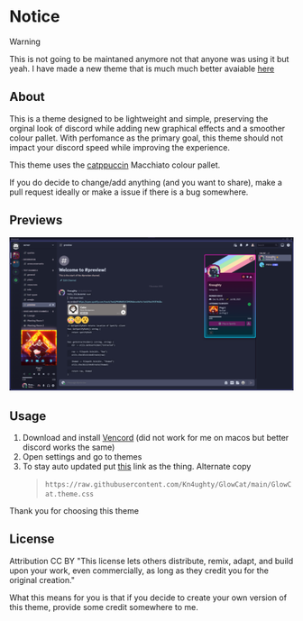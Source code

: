 # Notice
> [!WARNING]
> This is not going to be maintaned anymore not that anyone was using it but yeah. I have made a new theme that is much much better avaiable [here](https://github.com/Kn4ughty/Nori/tree/main)

## About
This is a theme designed to be lightweight and simple, preserving the orginal look of discord while adding new graphical effects and a smoother colour pallet. With perfomance as the primary goal, this theme should not impact your discord speed while improving the experience.

This theme uses the [catppuccin](https://github.com/catppuccin/catppuccin) Macchiato colour pallet. 

If you do decide to change/add anything (and you want to share), make a pull request ideally or make a issue if there is a bug somewhere.

## Previews
<img src="assets/Screenshot1.png"/>

## Usage

1. Download and install [Vencord](https://vencord.dev/) (did not work for me on macos but better discord works the same)
2. Open settings and go to themes
3. To stay auto updated put [this](https://raw.githubusercontent.com/Kn4ughty/GlowCat/main/GlowCat.theme.css) link as the thing.
    Alternate copy
    > `https://raw.githubusercontent.com/Kn4ughty/GlowCat/main/GlowCat.theme.css`

Thank you for choosing this theme

## License
Attribution
CC BY
"This license lets others distribute, remix, adapt, and build upon your work, even commercially, as long as they credit you for the original creation."

What this means for you is that if you decide to create your own version of this theme, provide some credit somewhere to me. 
